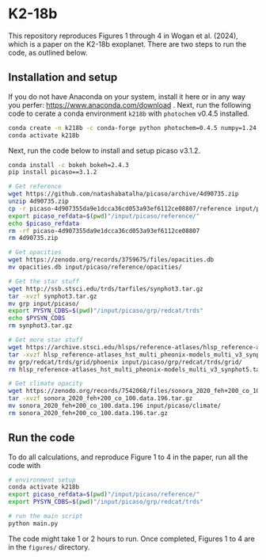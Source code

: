 # K2-18b

This repository reproduces Figures 1 through 4 in Wogan et al. (2024), which is a paper on the K2-18b exoplanet. There are two steps to run the code, as outlined below.

## Installation and setup

If you do not have Anaconda on your system, install it here or in any way you perfer: https://www.anaconda.com/download . Next, run the following code to cerate a conda environment `k218b` with `photochem` v0.4.5 installed.

```bash
conda create -n k218b -c conda-forge python photochem=0.4.5 numpy=1.24 matplotlib pandas pip numba xarray cantera pathos threadpoolctl miepython matplotlib-label-lines
conda activate k218b
```

Next, run the code below to install and setup picaso v3.1.2.

```bash
conda install -c bokeh bokeh=2.4.3
pip install picaso==3.1.2

# Get reference
wget https://github.com/natashabatalha/picaso/archive/4d90735.zip
unzip 4d90735.zip
cp -r picaso-4d907355da9e1dcca36cd053a93ef6112ce08807/reference input/picaso/
export picaso_refdata=$(pwd)"/input/picaso/reference/"
echo $picaso_refdata
rm -rf picaso-4d907355da9e1dcca36cd053a93ef6112ce08807
rm 4d90735.zip

# Get opacities
wget https://zenodo.org/records/3759675/files/opacities.db
mv opacities.db input/picaso/reference/opacities/

# Get the star stuff
wget http://ssb.stsci.edu/trds/tarfiles/synphot3.tar.gz
tar -xvzf synphot3.tar.gz
mv grp input/picaso/
export PYSYN_CDBS=$(pwd)"/input/picaso/grp/redcat/trds"
echo $PYSYN_CDBS
rm synphot3.tar.gz

# Get more star stuff
wget https://archive.stsci.edu/hlsps/reference-atlases/hlsp_reference-atlases_hst_multi_pheonix-models_multi_v3_synphot5.tar
tar -xvzf hlsp_reference-atlases_hst_multi_pheonix-models_multi_v3_synphot5.tar
mv grp/redcat/trds/grid/phoenix input/picaso/grp/redcat/trds/grid/
rm hlsp_reference-atlases_hst_multi_pheonix-models_multi_v3_synphot5.tar

# Get climate opacity
wget https://zenodo.org/records/7542068/files/sonora_2020_feh+200_co_100.data.196.tar.gz
tar -xvzf sonora_2020_feh+200_co_100.data.196.tar.gz
mv sonora_2020_feh+200_co_100.data.196 input/picaso/climate/
rm sonora_2020_feh+200_co_100.data.196.tar.gz
```

## Run the code

To do all calculations, and reproduce Figure 1 to 4 in the paper, run all the code with

```bash
# environment setup
conda activate k218b
export picaso_refdata=$(pwd)"/input/picaso/reference/"
export PYSYN_CDBS=$(pwd)"/input/picaso/grp/redcat/trds"

# run the main script
python main.py
```

The code might take 1 or 2 hours to run. Once completed, Figures 1 to 4 are in the `figures/` directory.

